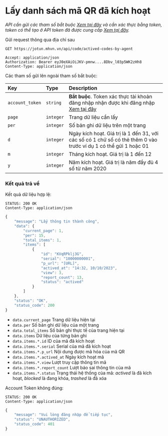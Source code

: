 # Lấy danh sách mã QR đã kích hoạt

_API cần gửi các tham số bắt buộc [Xem tại đây](README.md) và cần xác thực bằng token, token có thể tạo ở API token đã được cung cấp [Xem tại đây](token-access.md)._

 Gửi request thông qua địa chỉ sau
 ```http
GET https://jotun.mhvn.vn/api/code/actived-codes-by-agent

Accept: application/json
Authorization: Bearer eyJ0eXAiOiJKV-pmnw....8Dbv_l03p5WK2zHh8
Content-Type: application/json
```

Các tham số gửi lên ngoài tham số bắt buộc:

| Key | Type | Description |
| :--- | :--- | :--- |
| `account_token` | `string` | **Bắt buộc**. Token xác thực tài khoản đăng nhập nhận được khi đăng nhập [Xem tại đây](login.md) |
| `page` | `integer` | Trang dữ liệu cần lấy |
| `per` | `integer` | Số bản ghi dữ liệu trên một trang |
| `d` | `integer` | Ngày kích hoạt. Giá trị là 1 đến 31, với các số có 1 chữ số có thẻ thêm 0 vào trước ví dụ 1 có thể gửi 1 hoặc 01 |
| `m` | `integer` | Tháng kích hoạt. Giá trị là 1 đến 12 |
| `y` | `integer` | Năm kích hoạt. Giá trị là năm đầy đủ 4 số từ năm 2020 |

### Kết quả trả về
Kết quả dữ liệu hợp lệ:
```http
STATUS: 200 OK
Content-Type: application/json
```
```javascript
{
    "message": "Lấy thông tin thành công",
    "data": {
        "current_page": 1,
        "per": 15,
        "total_items": 1,
        "items": [
            {
                "id": "KVqRPklj3G",
                "serial": "10000000001",
                "p_url": "[URL]",
                "actived_at": "14:32, 10/10/2023",
                "view": 3,
                "report_count": 13,
                "status": "actived"
            }
        ]
    },
    "status": "OK",
    "status_code": 200
}
```

- `data.current_page` Trang dữ liệu hiện tại
- `data.per` Số bản ghi dữ liệu của một trang
- `data.total_items` Số bản ghi thực tế của trang hiện tại
- `data.items` Dữ liệu của từng bản ghi
- `data.items.*.id` ID của mã đã kích hoạt
- `data.items.*.serial` Serial của mã đã kích hoạt
- `data.items.*.p_url` Nội dung được mã hóa của mã QR
- `data.items.*.actived_at` Ngày kích hoạt mã
- `data.items.*.view` Lượt truy cập thông tin mã
- `data.items.*.report_count` Lượt báo sai thông tin của mã
- `data.items.*.status` Trạng thái hệ thống của mã: _actived_ là đã kích hoạt, _blocked_ là đang khóa, _trashed_ là đã xóa

Account Token không đúng:
 ```http
STATUS: 200 OK
Content-Type: application/json
```
```javascript
{
    "message": "Vui lòng đăng nhập để tiếp tục",
    "status": "UNAUTHORIZED",
    "status_code": 401
}
```
